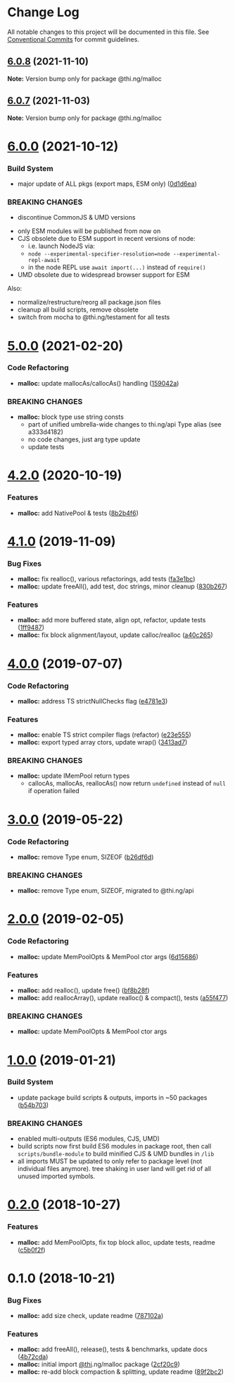 # Change Log

All notable changes to this project will be documented in this file.
See [Conventional Commits](https://conventionalcommits.org) for commit guidelines.

## [6.0.8](https://github.com/thi-ng/umbrella/compare/@thi.ng/malloc@6.0.7...@thi.ng/malloc@6.0.8) (2021-11-10)

**Note:** Version bump only for package @thi.ng/malloc





## [6.0.7](https://github.com/thi-ng/umbrella/compare/@thi.ng/malloc@6.0.6...@thi.ng/malloc@6.0.7) (2021-11-03)

**Note:** Version bump only for package @thi.ng/malloc





# [6.0.0](https://github.com/thi-ng/umbrella/compare/@thi.ng/malloc@5.0.14...@thi.ng/malloc@6.0.0) (2021-10-12)


### Build System

* major update of ALL pkgs (export maps, ESM only) ([0d1d6ea](https://github.com/thi-ng/umbrella/commit/0d1d6ea9fab2a645d6c5f2bf2591459b939c09b6))


### BREAKING CHANGES

* discontinue CommonJS & UMD versions

- only ESM modules will be published from now on
- CJS obsolete due to ESM support in recent versions of node:
  - i.e. launch NodeJS via:
  - `node --experimental-specifier-resolution=node --experimental-repl-await`
  - in the node REPL use `await import(...)` instead of `require()`
- UMD obsolete due to widespread browser support for ESM

Also:
- normalize/restructure/reorg all package.json files
- cleanup all build scripts, remove obsolete
- switch from mocha to @thi.ng/testament for all tests






#  [5.0.0](https://github.com/thi-ng/umbrella/compare/@thi.ng/malloc@4.2.6...@thi.ng/malloc@5.0.0) (2021-02-20)

###  Code Refactoring

- **malloc:** update mallocAs/callocAs() handling ([159042a](https://github.com/thi-ng/umbrella/commit/159042ab4ca90db3d0e3879b61e9b0b2d203362a))

###  BREAKING CHANGES

- **malloc:** block type use string consts
    - part of unified umbrella-wide changes to thi.ng/api Type alias   (see a333d4182)
    - no code changes, just arg type update
    - update tests

#  [4.2.0](https://github.com/thi-ng/umbrella/compare/@thi.ng/malloc@4.1.26...@thi.ng/malloc@4.2.0) (2020-10-19)

###  Features

- **malloc:** add NativePool & tests ([8b2b4f6](https://github.com/thi-ng/umbrella/commit/8b2b4f6629bf0be5d1bf538b15973298474d0f8d))

#  [4.1.0](https://github.com/thi-ng/umbrella/compare/@thi.ng/malloc@4.0.5...@thi.ng/malloc@4.1.0) (2019-11-09)

###  Bug Fixes

- **malloc:** fix realloc(), various refactorings, add tests ([fa3e1bc](https://github.com/thi-ng/umbrella/commit/fa3e1bcff26f553d845d2145ed7c8f9238b796bd))
- **malloc:** update freeAll(), add test, doc strings, minor cleanup ([830b267](https://github.com/thi-ng/umbrella/commit/830b267f8bf3f050ea5914b7e9f8ba539dcd0c4e))

###  Features

- **malloc:** add more buffered state, align opt, refactor, update tests ([1ff9487](https://github.com/thi-ng/umbrella/commit/1ff9487980645315e77df02af651ff442288f1a9))
- **malloc:** fix block alignment/layout, update calloc/realloc ([a40c265](https://github.com/thi-ng/umbrella/commit/a40c265708fc6e66bef5a700b436569106f81e31))

#  [4.0.0](https://github.com/thi-ng/umbrella/compare/@thi.ng/malloc@3.0.0...@thi.ng/malloc@4.0.0) (2019-07-07)

###  Code Refactoring

- **malloc:** address TS strictNullChecks flag ([e4781e3](https://github.com/thi-ng/umbrella/commit/e4781e3))

###  Features

- **malloc:** enable TS strict compiler flags (refactor) ([e23e555](https://github.com/thi-ng/umbrella/commit/e23e555))
- **malloc:** export typed array ctors, update wrap() ([3413ad7](https://github.com/thi-ng/umbrella/commit/3413ad7))

###  BREAKING CHANGES

- **malloc:** update IMemPool return types
    - callocAs, mallocAs, reallocAs() now return `undefined` instead of   `null` if operation failed

#  [3.0.0](https://github.com/thi-ng/umbrella/compare/@thi.ng/malloc@2.0.10...@thi.ng/malloc@3.0.0) (2019-05-22)

###  Code Refactoring

- **malloc:** remove Type enum, SIZEOF ([b26df6d](https://github.com/thi-ng/umbrella/commit/b26df6d))

###  BREAKING CHANGES

- **malloc:** remove Type enum, SIZEOF, migrated to @thi.ng/api

#  [2.0.0](https://github.com/thi-ng/umbrella/compare/@thi.ng/malloc@1.0.1...@thi.ng/malloc@2.0.0) (2019-02-05)

###  Code Refactoring

- **malloc:** update MemPoolOpts & MemPool ctor args ([6d15686](https://github.com/thi-ng/umbrella/commit/6d15686))

###  Features

- **malloc:** add realloc(), update free() ([bf8b28f](https://github.com/thi-ng/umbrella/commit/bf8b28f))
- **malloc:** add reallocArray(), update realloc() & compact(), tests ([a55f477](https://github.com/thi-ng/umbrella/commit/a55f477))

###  BREAKING CHANGES

- **malloc:** update MemPoolOpts & MemPool ctor args

#  [1.0.0](https://github.com/thi-ng/umbrella/compare/@thi.ng/malloc@0.2.1...@thi.ng/malloc@1.0.0) (2019-01-21)

###  Build System

- update package build scripts & outputs, imports in ~50 packages ([b54b703](https://github.com/thi-ng/umbrella/commit/b54b703))

###  BREAKING CHANGES

- enabled multi-outputs (ES6 modules, CJS, UMD)
- build scripts now first build ES6 modules in package root, then call   `scripts/bundle-module` to build minified CJS & UMD bundles in `/lib`
- all imports MUST be updated to only refer to package level   (not individual files anymore). tree shaking in user land will get rid of   all unused imported symbols.

#  [0.2.0](https://github.com/thi-ng/umbrella/compare/@thi.ng/malloc@0.1.1...@thi.ng/malloc@0.2.0) (2018-10-27)

###  Features

- **malloc:** add MemPoolOpts, fix top block alloc, update tests, readme ([c5b0f2f](https://github.com/thi-ng/umbrella/commit/c5b0f2f))

#  0.1.0 (2018-10-21)

###  Bug Fixes

- **malloc:** add size check, update readme ([787102a](https://github.com/thi-ng/umbrella/commit/787102a))

###  Features

- **malloc:** add freeAll(), release(), tests & benchmarks, update docs ([4b72cda](https://github.com/thi-ng/umbrella/commit/4b72cda))
- **malloc:** initial import [@thi](https://github.com/thi).ng/malloc package ([2cf20c9](https://github.com/thi-ng/umbrella/commit/2cf20c9))
- **malloc:** re-add block compaction & splitting, update readme ([89f2bc2](https://github.com/thi-ng/umbrella/commit/89f2bc2))
